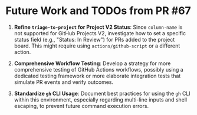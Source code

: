 # Future Work and TODOs from PR #67

1.  **Refine `triage-to-project` for Project V2 Status**: Since `column-name` is not supported for GitHub Projects V2, investigate how to set a specific status field (e.g., "Status: In Review") for PRs added to the project board. This might require using `actions/github-script` or a different action.

2.  **Comprehensive Workflow Testing**: Develop a strategy for more comprehensive testing of GitHub Actions workflows, possibly using a dedicated testing framework or more elaborate integration tests that simulate PR events and verify outcomes.

3.  **Standardize `gh` CLI Usage**: Document best practices for using the `gh` CLI within this environment, especially regarding multi-line inputs and shell escaping, to prevent future command execution errors.
